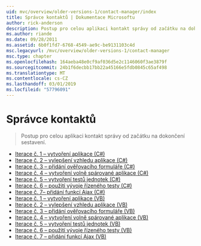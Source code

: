 ```yaml
---
uid: mvc/overview/older-versions-1/contact-manager/index
title: Správce kontaktů | Dokumentace Microsoftu
author: rick-anderson
description: Postup pro celou aplikaci kontakt správy od začátku na dokončení sestavení.
ms.author: riande
ms.date: 09/28/2011
ms.assetid: 6b0f1fd7-6768-4549-ae9c-be9131103c4d
msc.legacyurl: /mvc/overview/older-versions-1/contact-manager
msc.type: chapter
ms.openlocfilehash: 164aeba48e0cf9af036d5e2c1146060f3ae3879f
ms.sourcegitcommit: 24b1f6decbb17bb22a45166e5fdb0845c65af498
ms.translationtype: MT
ms.contentlocale: cs-CZ
ms.lasthandoff: 03/01/2019
ms.locfileid: "57796091"
---
```

<a name="contact-manager"></a>Správce kontaktů
====================
> Postup pro celou aplikaci kontakt správy od začátku na dokončení sestavení.


- [Iterace č. 1 – vytvoření aplikace (C#)](iteration-1-create-the-application-cs.md)
- [Iterace č. 2 – vylepšení vzhledu aplikace (C#)](iteration-2-make-the-application-look-nice-cs.md)
- [Iterace č. 3 – přidání ověřovacího formuláře (C#)](iteration-3-add-form-validation-cs.md)
- [Iterace č. 4 – vytvoření volně spárované aplikace (C#)](iteration-4-make-the-application-loosely-coupled-cs.md)
- [Iterace č. 5 – vytvoření testů jednotek (C#)](iteration-5-create-unit-tests-cs.md)
- [Iterace č. 6 – použití vývoje řízeného testy (C#)](iteration-6-use-test-driven-development-cs.md)
- [Iterace č. 7– přidání funkcí Ajax (C#)](iteration-7-add-ajax-functionality-cs.md)
- [Iterace č. 1 – vytvoření aplikace (VB)](iteration-1-create-the-application-vb.md)
- [Iterace č. 2 – vylepšení vzhledu aplikace (VB)](iteration-2-make-the-application-look-nice-vb.md)
- [Iterace č. 3 – přidání ověřovacího formuláře (VB)](iteration-3-add-form-validation-vb.md)
- [Iterace č. 4 – vytvoření volně spárované aplikace (VB)](iteration-4-make-the-application-loosely-coupled-vb.md)
- [Iterace č. 5 – vytvoření testů jednotek (VB)](iteration-5-create-unit-tests-vb.md)
- [Iterace č. 6 – použití vývoje řízeného testy (VB)](iteration-6-use-test-driven-development-vb.md)
- [Iterace č. 7 – přidání funkcí Ajax (VB)](iteration-7-add-ajax-functionality-vb.md)
